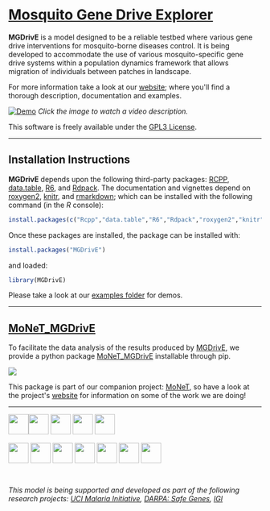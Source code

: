 # [Mosquito Gene Drive Explorer](https://marshalllab.github.io/MGDrivE/)


**MGDrivE** is a model designed to be a reliable testbed where various gene drive interventions for mosquito-borne diseases control. It is being developed to accommodate the use of various mosquito-specific gene drive systems within a population dynamics framework that allows migration of individuals between patches in landscape.

For more information take a look at our <a href="https://marshalllab.github.io/MGDrivE/">website</a>; where you'll find a thorough description, documentation and examples.


[![Demo](https://marshalllab.github.io/MGDrivE/images/crispr.jpg)](https://www.youtube.com/watch?time_continue=3&v=sZXuUtToszw)
_Click the image to watch a video description._


This software is freely available under the [GPL3 License](https://www.gnu.org/licenses/gpl-3.0.en.html).

<hr>

## Installation Instructions

**MGDrivE** depends upon the following third-party packages: [RCPP](https://cran.r-project.org/web/packages/Rcpp/index.html), [data.table](https://cran.r-project.org/web/packages/data.table/index.html), [R6](https://cran.r-project.org/web/packages/R6/index.html), and [Rdpack](https://cran.r-project.org/web/packages/Rdpack/index.html). The documentation and vignettes depend on [roxygen2](https://cran.r-project.org/web/packages/roxygen2/index.html), [knitr](https://cran.r-project.org/web/packages/knitr/index.html), and [rmarkdown](https://cran.r-project.org/web/packages/rmarkdown/index.html); which can be installed with the following command (in the _R_ console):

```R
install.packages(c("Rcpp","data.table","R6","Rdpack","roxygen2","knitr","rmarkdown"))
```

Once these packages are installed, the package can be installed with:

```R
install.packages("MGDrivE")
```

and loaded:

```R
library(MGDrivE)
```

Please take a look at our [examples folder](https://github.com/MarshallLab/MGDrivE/tree/master/Examples/SoftwarePaper) for demos.

<hr>

##  [MoNeT_MGDrivE](https://pypi.org/project/MoNeT-MGDrivE/)

To facilitate the data analysis of the results produced by [MGDrivE](https://marshalllab.github.io/MGDrivE/), we provide a python package [MoNeT_MGDrivE](https://pypi.org/project/MoNeT-MGDrivE/) installable through pip.

<img src="https://marshalllab.github.io/MGDrivE/images/Homing_01Cb.png" align="middle">

This package is part of our companion project: [MoNeT](https://chipdelmal.github.io/MoNeT/), so have a look at the project's [website](https://chipdelmal.github.io/MoNeT/) for information on some of the work we are doing!

<hr>

<img src="https://marshalllab.github.io/MGDrivE/images/berkeley.jpg" height="40px" align="middle"><img src="https://marshalllab.github.io/MGDrivE/images/UCD.jpg" height="40px" align="middle"> <img src="https://marshalllab.github.io/MGDrivE/images/UCI.png" height="40px" align="middle"> <img src="https://marshalllab.github.io/MGDrivE/images/UCLA.png" height="40px" align="middle"> <img src="https://marshalllab.github.io/MGDrivE/images/UCR.jpg" height="40px" align="middle"> <br><br> <img src="https://marshalllab.github.io/MGDrivE/images/UCSD.png" height="40px" align="middle"> <img src="https://marshalllab.github.io/MGDrivE/images/JPL.png" height="40px" align="middle"> <img src="https://marshalllab.github.io/MGDrivE/images/IGI.png" height="40px" align="middle"> <img src="https://marshalllab.github.io/MGDrivE/images/DARPA.jpg" height="40px" align="middle"> <img src="https://marshalllab.github.io/MGDrivE/images/nvidia.jpg" height="40px" align="middle"> <img src="https://marshalllab.github.io/MGDrivE/images/UCIMI.png" height="40px" align="middle"> <img src="https://marshalllab.github.io/MGDrivE/images/logo.png" height="40px" align="middle">

<br>

_This model is being supported and developed as part of the following research projects: [UCI Malaria Initiative](https://news.uci.edu/7517/05/08/uci-establishes-malaria-initiative-to-fight-deadly-disease-in-africa/), [DARPA: Safe Genes](https://www.darpa.mil/program/safe-genes), [IGI](https://innovativegenomics.org/)_

